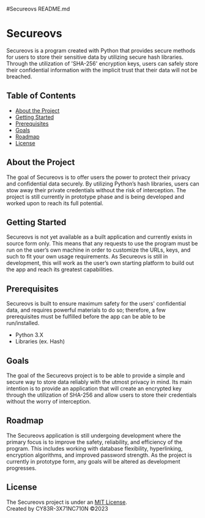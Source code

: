 
#Secureovs README.md
# Secureovs
Secureovs is a program created with Python that provides secure methods for users to store their sensitive data by utilizing secure hash libraries. Through the utilization of 'SHA-256' encryption keys, users can safely store their confidential information with the implicit trust that their data will not be breached.  

## Table of Contents
* [About the Project](#about-the-project)
* [Getting Started](#getting-started)
* [Prerequisites](#prerequisites)
* [Goals](#goals)
* [Roadmap](#roadmap)
* [License](#license)

## About the Project
The goal of Secureovs is to offer users the power to protect their privacy and confidential data securely. By utilizing Python’s hash libraries, users can stow away their private credentials without the risk of interception. The project is still currently in prototype phase and is being developed and worked upon to reach its full potential. 

## Getting Started
Secureovs is not yet available as a built application and currently exists in source form only. This means that any requests to use the program must be run on the user’s own machine in order to customize the URLs, keys, and such to fit your own usage requirements. As Secureovs is still in development, this will work as the user’s own starting platform to build out the app and reach its greatest capabilities. 

## Prerequisites
Secureovs is built to ensure maximum safety for the users' confidential data, and requires powerful materials to do so; therefore, a few prerequisites must be fulfilled before the app can be able to be run/installed. 
* Python 3.X
* Libraries (ex. Hash)

## Goals
The goal of the Secureovs project is to be able to provide a simple and secure way to store data reliably with the utmost privacy in mind. Its main intention is to provide an application that will create an encrypted key through the utilization of SHA-256 and allow users to store their credentials without the worry of interception. 

## Roadmap
The Secureovs application is still undergoing development where the primary focus is to improve the safety, reliability, and efficiency of the program. This includes working with database flexibility, hyperlinking, encryption algorithms, and improved password strength. As the project is currently in prototype form, any goals will be altered as development progresses. 

## License
The Secureovs project is under an [MIT License](./LICENSE). <br/>
Created by CY83R-3X71NC710N ©2023 <br>
```
